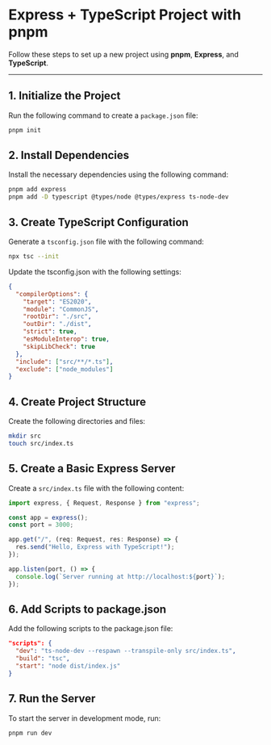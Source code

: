 # Express + TypeScript Project with pnpm

Follow these steps to set up a new project using **pnpm**, **Express**, and **TypeScript**.

---

## 1. Initialize the Project

Run the following command to create a `package.json` file:

```bash
pnpm init
```

## 2. Install Dependencies

Install the necessary dependencies using the following command:

```bash
pnpm add express
pnpm add -D typescript @types/node @types/express ts-node-dev
```

## 3. Create TypeScript Configuration

Generate a `tsconfig.json` file with the following command:

```bash
npx tsc --init
```

Update the tsconfig.json with the following settings:

```json
{
  "compilerOptions": {
    "target": "ES2020",
    "module": "CommonJS",
    "rootDir": "./src",
    "outDir": "./dist",
    "strict": true,
    "esModuleInterop": true,
    "skipLibCheck": true
  },
  "include": ["src/**/*.ts"],
  "exclude": ["node_modules"]
}
```

## 4. Create Project Structure

Create the following directories and files:

```bash
mkdir src
touch src/index.ts
```

## 5. Create a Basic Express Server

Create a `src/index.ts` file with the following content:

```ts
import express, { Request, Response } from "express";

const app = express();
const port = 3000;

app.get("/", (req: Request, res: Response) => {
  res.send("Hello, Express with TypeScript!");
});

app.listen(port, () => {
  console.log(`Server running at http://localhost:${port}`);
});
```

## 6. Add Scripts to package.json

Add the following scripts to the package.json file:

```json
"scripts": {
  "dev": "ts-node-dev --respawn --transpile-only src/index.ts",
  "build": "tsc",
  "start": "node dist/index.js"
}
```

## 7. Run the Server

To start the server in development mode, run:

```bash
pnpm run dev
```
